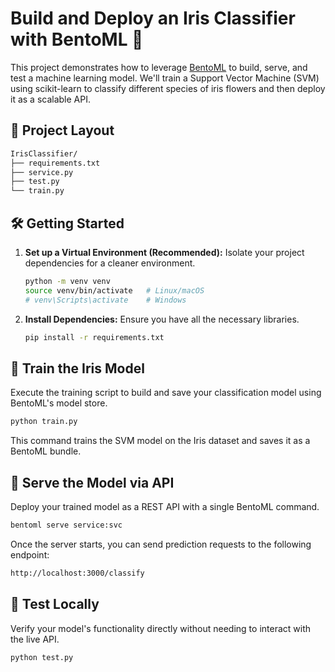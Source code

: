 # Build and Deploy an Iris Classifier with BentoML 🌸

This project demonstrates how to leverage [BentoML](https://bentoml.org/) to build, serve, and test a machine learning model. We'll train a Support Vector Machine (SVM) using scikit-learn to classify different species of iris flowers and then deploy it as a scalable API.

## 📂 Project Layout
 ```bash
IrisClassifier/
├── requirements.txt
├── service.py
├── test.py
└── train.py
 ```
## 🛠️ Getting Started

1.  **Set up a Virtual Environment (Recommended):**
    Isolate your project dependencies for a cleaner environment.

    ```bash
    python -m venv venv
    source venv/bin/activate   # Linux/macOS
    # venv\Scripts\activate    # Windows
    ```

2.  **Install Dependencies:**
    Ensure you have all the necessary libraries.

    ```bash
    pip install -r requirements.txt
    ```

## 🧠 Train the Iris Model

Execute the training script to build and save your classification model using BentoML's model store.

```bash
python train.py
```
This command trains the SVM model on the Iris dataset and saves it as a BentoML bundle.

## 🚀 Serve the Model via API

Deploy your trained model as a REST API with a single BentoML command.
```bash
bentoml serve service:svc
```
Once the server starts, you can send prediction requests to the following endpoint:
```bash
http://localhost:3000/classify
```

## 🧪 Test Locally
Verify your model's functionality directly without needing to interact with the live API.
```bash
python test.py
```








